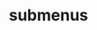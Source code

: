 ---
layout: page
title: submenus
nav: true
nav_order: 6
dropdown: false
children:
  # - title: publications
  #   permalink: /publications/
  # - title: divider
  # - title: projects
  #   permalink: /projects/
  # - title: divider
  # - title: blog
  #   permalink: /blog/
---